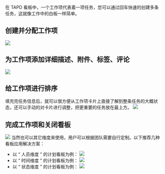 在 TAPD 看板中，一个工作项代表着一项任务，您可以通过回车快速的创建多条任务，这就像工作中的白板一样简单。

## 创建并分配工作项
![](//mc.qcloudimg.com/static/img/801e6acd78bd4d7940c2bee5cd0383ac/image.jpg)

## 为工作项添加详细描述、附件、标签、评论
![](//mc.qcloudimg.com/static/img/9149a6bf02f5daff131067764d95f9d0/image.jpg)

## 给工作项进行排序
填充完任务信息后，就可以很方便从工作项卡片上直接了解到整条任务的大概状态，还可以手动的对卡片进行调整，把更重要的任务放在最上方。
![](//mc.qcloudimg.com/static/img/bbd60f4f18af98a13d89fb112ee188c1/image.jpg)

## 完成工作项和关闭看板
![](//mc.qcloudimg.com/static/img/a8fc727efbcbf115467ba6b6e721d671/image.jpg)
当然也可以其它维度来使用，用户可以根据团队需要自行定制。以下推荐几种看板应用解决方案：
- 以 “ 人员维度 ” 的计划看板为例：
![](//mc.qcloudimg.com/static/img/da8316f7a63bf1829222817bcc1ea6fc/image.jpg)
- 以 “ 时间维度 ” 的计划看板为例：
![](//mc.qcloudimg.com/static/img/1612d23deabfe19537b9304646b9848d/image.jpg)
- 以 “ 状态维度 ” 的计划看板为例： 
![](//mc.qcloudimg.com/static/img/0c88e82392ad7799906664fb024626bf/image.jpg)



